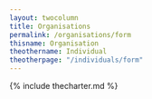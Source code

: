 ```yaml
---
layout: twocolumn
title: Organisations
permalink: /organisations/form
thisname: Organisation
theothername: Individual
theotherpage: "/individuals/form"
---
```


{% include thecharter.md %}

